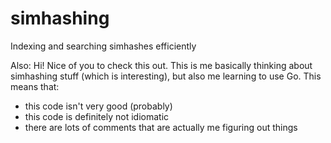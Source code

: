 simhashing
==========

Indexing and searching simhashes efficiently

Also: Hi! Nice of you to check this out. This is me basically thinking about simhashing stuff (which is interesting), but also me learning to use Go.
This means that:
- this code isn't very good (probably)
- this code is definitely not idiomatic
- there are lots of comments that are actually me figuring out things

